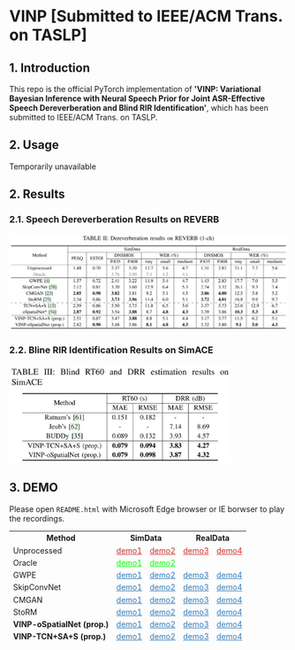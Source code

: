 # VINP [Submitted to IEEE/ACM Trans. on TASLP]

## 1. Introduction

This repo is the official PyTorch implementation of **'VINP: Variational Bayesian Inference with Neural Speech Prior for Joint ASR-Effective Speech Dereverberation and Blind RIR Identification'**, which has been submitted to IEEE/ACM Trans. on TASLP.

<!-- [Paper]() | [Code](https://github.com/Audio-WestlakeU/VINP) -->

## 2. Usage

Temporarily unavailable

<!-- ### 2.1. Prepare Environment

Please see `requirements.txt`.

### 2.2. Prepare Datasets

#### 2.2.1. Training Set and Validation Set

We build the training set and validation set in the same way. 

1. Prepare reverberant and direct-path RIRs using `dataset/gen_rir.py` as
```
python ./dataset/gen_rir.py --[config_key] [config_val] 
```
where the details is provided in `config/rir.json`

2. Prepare a list of file paths (in `.txt` format) for the source speech (in `.wav` or `.flac` format), simulated RIR pairs (in `.npz` format), and noise (in `.wav` or `.flac` format) using `dataset/gen_fpath_txt.py` as
```
python ./dataset/gen_fpath_txt.py --i [folder path] --o [.txt path] --ext [extension name]
```

#### 2.2.2. Test Set for Dereverberation

Prepare the official single-channel test sets of [REVERB Challenge Dataset](https://reverb2014.dereverberation.com/).

#### 2.2.3. Test Set for Blind RIR Identification

1. Prepare the RIRs of the 'Single' subfolder in [ACE Challenge](http://www.ee.ic.ac.uk/naylor/ACEweb/).

2. Generate the test set using `dataset/noisy_dataset_1chl_torch_ACE.py` as
```
```


### 2.3. Training

1. Edit the config file (for example: `config/OSPN.toml` and `config/TCNSAS.toml`).

2. Start training as

```
torchrun --standalone --nnodes=1 --nproc_per_node=[number of GPUs] train.py -c [config file path] -p [save path]
```

3. Resume training

```
torchrun --standalone --nnodes=1 --nproc_per_node=[number of GPUs] train.py -c [config file path] -p [save path] -r
```

### 2.4. Pretrained Checkpoints

```
torchrun --standalone --nnodes=1 --nproc_per_node=[number of GPUs] train.py -c [config file path] -p [save path] --start_ckpt [pretrained model file path]
```

### 2.4. Speech Dereverberation and Blind RIR identification

### 2.5. Evaluation

#### 2.5.1 Speech Quality

1. Download the source codes of [DNSMOS](https://github.com/microsoft/DNS-Challenge/tree/master/DNSMOS).

2. When reference waveforms are available, run
```
sh eval/eval_all.sh [reference dirpath] [output dirpath]
```

Otherwise, run 
```
sh eval/eval_all.sh [output dirpath] [output dirpath]
```

#### 2.5.2 ASR Evaluation

#### 2.5.3 RT60 and DRR Evaluation -->

## 2. Results

### 2.1. Speech Dereverberation Results on REVERB

<img src="figure/Result_REVERB.png" width="1000">

### 2.2. Bline RIR Identification Results on SimACE

<img src="figure/Result_SimACE.png" width="400">

## 3. DEMO

Please open `README.html` with Microsoft Edge browser or IE borwser to play the recordings.

<table>
<thead>
  <tr>
      <th>Method</th>
      <th colspan="2'">SimData</th>
      <th colspan="2">RealData</th>
  </tr>
  <tr>
      <td>Unprocessed</td>
      <td><a onclick="play(event)" href="Audio Samples/Reverb/c3a_SimData_et_for_1ch_far_room3_A_c3ac0208.flac" style="color:#c9302c">demo1</a> </td>
      <td><a onclick="play(event)" href="Audio Samples/Reverb/c48_SimData_et_for_1ch_near_room3_A_c48c0212.flac" style="color:#c9302c">demo2</a> </td>
      <td><a onclick="play(event)" href="Audio Samples/Reverb/t36_RealData_et_for_1ch_far_room1_A_t36c020a.flac" style="color:#c9302c">demo3</a> </td>
      <td><a onclick="play(event)" href="Audio Samples/Reverb/t40_RealData_et_for_1ch_near_room1_A_t40c0209.flac" style="color:#c9302c">demo4</a> </td>
  </tr>
  <tr>
      <td>Oracle</td>
      <td><a onclick="play(event)" href="Audio Samples/Oracle/c3a_SimData_et_for_1ch_far_room3_A_c3ac0208.flac" style="color:#00FF00">demo1</a> </td>
      <td><a onclick="play(event)" href="Audio Samples/Oracle/c48_SimData_et_for_1ch_near_room3_A_c48c0212.flac" style="color:#00FF00">demo2</a> </td>
      <td></td>
      <td></td>
  </tr>
  <tr>
      <td>GWPE</td>
      <td><a onclick="play(event)" href="Audio Samples/GWPE/c3a_SimData_et_for_1ch_far_room3_A_c3ac0208.flac" style="color:#337ab7">demo1</a> </td>
      <td><a onclick="play(event)" href="Audio Samples/GWPE/c48_SimData_et_for_1ch_near_room3_A_c48c0212.flac" style="color:#337ab7">demo2</a> </td>
      <td><a onclick="play(event)" href="Audio Samples/GWPE/t36_RealData_et_for_1ch_far_room1_A_t36c020a.flac" style="color:#337ab7">demo3</a> </td>
      <td><a onclick="play(event)" href="Audio Samples/GWPE/t40_RealData_et_for_1ch_near_room1_A_t40c0209.flac" style="color:#337ab7">demo4</a> </td>
  </tr>
  <tr>
      <td>SkipConvNet</td>
      <td><a onclick="play(event)" href="Audio Samples/SkipConvNet/c3a_SimData_et_for_1ch_far_room3_A_c3ac0208.flac" style="color:#337ab7">demo1</a> </td>
      <td><a onclick="play(event)" href="Audio Samples/SkipConvNet/c48_SimData_et_for_1ch_near_room3_A_c48c0212.flac" style="color:#337ab7">demo2</a> </td>
      <td><a onclick="play(event)" href="Audio Samples/SkipConvNet/t36_RealData_et_for_1ch_far_room1_A_t36c020a.flac" style="color:#337ab7">demo3</a> </td>
      <td><a onclick="play(event)" href="Audio Samples/SkipConvNet/t40_RealData_et_for_1ch_near_room1_A_t40c0209.flac" style="color:#337ab7">demo4</a> </td>
  </tr>
  <tr>
      <td>CMGAN</td>
      <td><a onclick="play(event)" href="Audio Samples/CMGAN/c3a_SimData_et_for_1ch_far_room3_A_c3ac0208.flac" style="color:#337ab7">demo1</a> </td>
      <td><a onclick="play(event)" href="Audio Samples/CMGAN/c48_SimData_et_for_1ch_near_room3_A_c48c0212.flac" style="color:#337ab7">demo2</a> </td>
      <td><a onclick="play(event)" href="Audio Samples/CMGAN/t36_RealData_et_for_1ch_far_room1_A_t36c020a.flac" style="color:#337ab7">demo3</a> </td>
      <td><a onclick="play(event)" href="Audio Samples/CMGAN/t40_RealData_et_for_1ch_near_room1_A_t40c0209.flac" style="color:#337ab7">demo4</a> </td>
  </tr>
  <tr>
      <td>StoRM</td>
      <td><a onclick="play(event)" href="Audio Samples/StoRM/c3a_SimData_et_for_1ch_far_room3_A_c3ac0208.flac" style="color:#337ab7">demo1</a> </td>
      <td><a onclick="play(event)" href="Audio Samples/StoRM/c48_SimData_et_for_1ch_near_room3_A_c48c0212.flac" style="color:#337ab7">demo2</a> </td>
      <td><a onclick="play(event)" href="Audio Samples/StoRM/t36_RealData_et_for_1ch_far_room1_A_t36c020a.flac" style="color:#337ab7">demo3</a> </td>
      <td><a onclick="play(event)" href="Audio Samples/StoRM/t40_RealData_et_for_1ch_near_room1_A_t40c0209.flac" style="color:#337ab7">demo4</a> </td>
  </tr>
  <tr>
      <td><b>VINP-oSpatialNet (prop.)</td>
      <td><a onclick="play(event)" href="Audio Samples/VINP-oSpatialNet/c3a_SimData_et_for_1ch_far_room3_A_c3ac0208.flac" style="color:#337ab7">demo1</a> </td>
      <td><a onclick="play(event)" href="Audio Samples/VINP-oSpatialNet/c48_SimData_et_for_1ch_near_room3_A_c48c0212.flac" style="color:#337ab7">demo2</a> </td>
      <td><a onclick="play(event)" href="Audio Samples/VINP-oSpatialNet/t36_RealData_et_for_1ch_far_room1_A_t36c020a.flac" style="color:#337ab7">demo3</a> </td>
      <td><a onclick="play(event)" href="Audio Samples/VINP-oSpatialNet/t40_RealData_et_for_1ch_near_room1_A_t40c0209.flac" style="color:#337ab7">demo4</a> </td>
  </tr>
  <tr>
      <td><b>VINP-TCN+SA+S (prop.)</td>
      <td><a onclick="play(event)" href="Audio Samples/VINP-TCN+SA+S/c3a_SimData_et_for_1ch_far_room3_A_c3ac0208.flac" style="color:#337ab7">demo1</a> </td>
      <td><a onclick="play(event)" href="Audio Samples/VINP-TCN+SA+S/c48_SimData_et_for_1ch_near_room3_A_c48c0212.flac" style="color:#337ab7">demo2</a> </td>
      <td><a onclick="play(event)" href="Audio Samples/VINP-TCN+SA+S/t36_RealData_et_for_1ch_far_room1_A_t36c020a.flac" style="color:#337ab7">demo3</a> </td>
      <td><a onclick="play(event)" href="Audio Samples/VINP-TCN+SA+S/t40_RealData_et_for_1ch_near_room1_A_t40c0209.flac" style="color:#337ab7">demo4</a> </td>
  </tr>

</thead>
</table>       

<!-- ## 4. References

## 5. Citations

If you find our work helpful, please cite
```
``` -->
